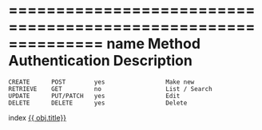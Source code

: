 ==============================================================
	name 		Method		Authentication		Description                            
==============================================================
	CREATE		POST		yes					Make new
	RETRIEVE	GET			no					List / Search
	UPDATE		PUT/PATCH	yes					Edit	
	DELETE		DELETE		yes					Delete 


index <a href='{% url "detail" id=obj.id %}'>{{ obj.title}}</a></br> 
